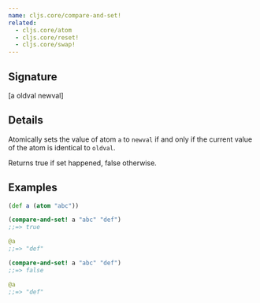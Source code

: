 ```yaml
---
name: cljs.core/compare-and-set!
related:
  - cljs.core/atom
  - cljs.core/reset!
  - cljs.core/swap!
---
```


## Signature
[a oldval newval]


## Details

Atomically sets the value of atom `a` to `newval` if and only if the current
value of the atom is identical to `oldval`.

Returns true if set happened, false otherwise.


## Examples

```clj
(def a (atom "abc"))

(compare-and-set! a "abc" "def")
;;=> true

@a
;;=> "def"

(compare-and-set! a "abc" "def")
;;=> false

@a
;;=> "def"
```
